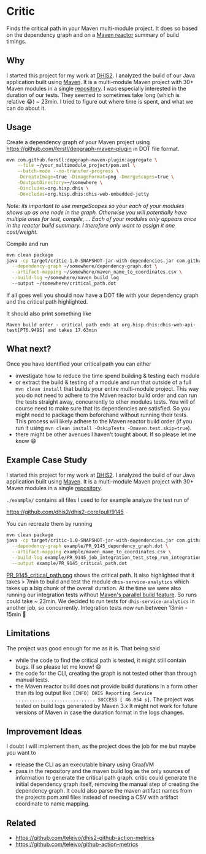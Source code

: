 # Critic

Finds the critical path in your Maven multi-module project. It does so based on
the dependency graph and on a [Maven
reactor](https://maven.apache.org/guides/mini/guide-multiple-modules.html)
summary of build timings.

## Why

I started this project for my work at [DHIS2](https://dhis2.org/about/). I
analyzed the build of our Java application built using
[Maven](https://maven.apache.org/). It is a multi-module Maven project with 30+
Maven modules in a single [repository](https://github.com/dhis2/dhis2-core/). I
was especially interested in the duration of our tests. They seemed to
sometimes take long (which is relative :joy:) ~ 23min. I tried to figure out
where time is spent, and what we can do about it.

## Usage

Create a dependency graph of your Maven project using
https://github.com/ferstl/depgraph-maven-plugin in DOT file format.

```sh
mvn com.github.ferstl:depgraph-maven-plugin:aggregate \
    --file ~/your_multimodule_project/pom.xml \
    --batch-mode --no-transfer-progress \
    -DcreateImage=true -DimageFormat=png -DmergeScopes=true \
    -DoutputDirectory=~/somewhere \
    -Dincludes=org.hisp.dhis \
    -Dexcludes=org.hisp.dhis:dhis-web-embedded-jetty
```

*Note: its important to use mergeScopes so your each of your modules shows up
as one node in the graph. Otherwise you will potentially have multiple ones for
test, compile, ... Each of your modules only appears once in the reactor build
summary. I therefore only want to assign it one cost/weight.*

Compile and run

```sh
mvn clean package
java -cp target/critic-1.0-SNAPSHOT-jar-with-dependencies.jar com.github.teleivo.critic.App \
  --dependency-graph ~/somewhere/dependency-graph.dot \
  --artifact-mapping ~/somewhere/maven_name_to_coordinates.csv \
  --build-log ~/somewhere/maven_build_log
  --output ~/somewhere/critical_path.dot
```

If all goes well you should now have a DOT file with your dependency graph and
the critical path highlighted.

It should also print something like

`Maven build order - critical path ends at org.hisp.dhis:dhis-web-api-test[PT6.949S] and takes 17.63min`

## What next?

Once you have identified your critical path you can either

* investigate how to reduce the time spend building & testing each module
* or extract the build & testing of a module and run that outside of a full
  `mvn clean install` that builds your entire multi-module project. This way
  you do not need to adhere to the Maven reactor build order and can run the
  tests straight away, concurrently to other modules tests. You will of course
  need to make sure that its dependencies are satisfied. So you might need to
  package them beforehand without running their tests. This process will likely
  adhere to the Maven reactor build order (if you run it using `mvn clean
  install -DskipTests -Dmaven.test.skip=true`).
* there might be other avenues I haven't tought about. If so please let me know
  :smile:

## Example Case Study

I started this project for my work at [DHIS2](https://dhis2.org/about/). I
analyzed the build of our Java application built using
[Maven](https://maven.apache.org/). It is a multi-module Maven project with 30+
Maven modules in a single [repository](https://github.com/dhis2/dhis2-core/).

`./example/` contains all files I used to for example analyze the test run of

https://github.com/dhis2/dhis2-core/pull/9145

You can recreate them by running

```sh
mvn clean package
java -cp target/critic-1.0-SNAPSHOT-jar-with-dependencies.jar com.github.teleivo.critic.App \
  --dependency-graph example/PR_9145_dependency_graph.dot \
  --artifact-mapping example/maven_name_to_coordinates.csv \
  --build-log example/PR_9145_job_integration_test_step_run_integration_tests \
  --output example/PR_9145_critical_path.dot
```

[PR_9145_critical_path.png](./example/PR_9145_critical_path.png) shows the
critical path. It also highlighted that it takes > 7min to build and test
the module `dhis-service-analytics` which takes up a big chunk of the overall
duration. At the time we were also running our
integration tests without [Maven's parallel build feature](https://cwiki.apache.org/confluence/display/MAVEN/Parallel+builds+in+Maven+3).
So runs could take ~ 23min. We decided to run tests for `dhis-service-analytics`
in another job, so concurrently. Integration tests now run between 13min -
15min :tada:

## Limitations

The project was good enough for me as it is. That being said

* while the code to find the critical path is tested, it might still contain
  bugs. If so please let me know! :smile:
* the code for the CLI, creating the graph is not tested other than through
  manual tests.
* the Maven reactor build does not provide build durations in a form other than
  its log output like `[INFO] DHIS Reporting Service
  ............................. SUCCESS [ 46.054 s]`. The project was tested on
  build logs generated by Maven 3.x It might not work for future versions of
  Maven in case the duration format in the logs changes.

## Improvement Ideas

I doubt I will implement them, as the project does the job for me but maybe you
want to

* release the CLI as an executable binary using GraalVM
* pass in the repository and the maven build log as the only sources of
  information to generate the critical path graph. critic could generate the
  initial dependency graph itself, removing the manual step of creating the
  dependency graph. It could also parse the maven artifact names from the
  projects pom.xml files instead of needing a CSV with artifact coordinate to
  name mapping.

## Related

* https://github.com/teleivo/dhis2-github-action-metrics
* https://github.com/teleivo/github-action-metrics
